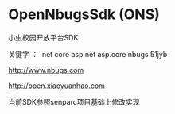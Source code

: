 # OpenNbugsSdk (ONS)

小虫校园开放平台SDK

关键字 ： .net core asp.net asp.core nbugs 51jyb

http://www.nbugs.com

http://open.xiaoyuanhao.com


当前SDK参照senparc项目基础上修改实现